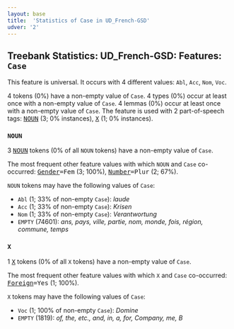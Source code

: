 ```yaml
---
layout: base
title:  'Statistics of Case in UD_French-GSD'
udver: '2'
---
```


## Treebank Statistics: UD_French-GSD: Features: `Case`

This feature is universal.
It occurs with 4 different values: `Abl`, `Acc`, `Nom`, `Voc`.

4 tokens (0%) have a non-empty value of `Case`.
4 types (0%) occur at least once with a non-empty value of `Case`.
4 lemmas (0%) occur at least once with a non-empty value of `Case`.
The feature is used with 2 part-of-speech tags: <tt><a href="fr_gsd-pos-NOUN.html">NOUN</a></tt> (3; 0% instances), <tt><a href="fr_gsd-pos-X.html">X</a></tt> (1; 0% instances).

### `NOUN`

3 <tt><a href="fr_gsd-pos-NOUN.html">NOUN</a></tt> tokens (0% of all `NOUN` tokens) have a non-empty value of `Case`.

The most frequent other feature values with which `NOUN` and `Case` co-occurred: <tt><a href="fr_gsd-feat-Gender.html">Gender</a></tt><tt>=Fem</tt> (3; 100%), <tt><a href="fr_gsd-feat-Number.html">Number</a></tt><tt>=Plur</tt> (2; 67%).

`NOUN` tokens may have the following values of `Case`:

* `Abl` (1; 33% of non-empty `Case`): <em>laude</em>
* `Acc` (1; 33% of non-empty `Case`): <em>Krisen</em>
* `Nom` (1; 33% of non-empty `Case`): <em>Verantwortung</em>
* `EMPTY` (74601): <em>ans, pays, ville, partie, nom, monde, fois, région, commune, temps</em>

### `X`

1 <tt><a href="fr_gsd-pos-X.html">X</a></tt> tokens (0% of all `X` tokens) have a non-empty value of `Case`.

The most frequent other feature values with which `X` and `Case` co-occurred: <tt><a href="fr_gsd-feat-Foreign.html">Foreign</a></tt><tt>=Yes</tt> (1; 100%).

`X` tokens may have the following values of `Case`:

* `Voc` (1; 100% of non-empty `Case`): <em>Domine</em>
* `EMPTY` (1819): <em>of, the, etc., and, in, a, for, Company, me, B</em>


